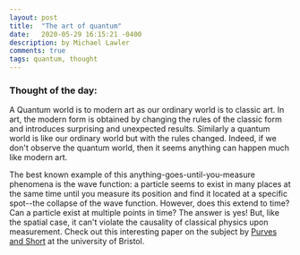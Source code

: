 ```yaml
---
layout: post
title:  "The art of quantum"
date:   2020-05-29 16:15:21 -0400
description: by Michael Lawler
comments: true
tags: quantum, thought
---
```

### Thought of the day:

A Quantum world is to modern art as our ordinary world is to classic art.  In art, the modern form is obtained by changing the rules of the classic form and introduces surprising and unexpected results. Similarly a quantum world is like our ordinary world but with the rules changed. Indeed, if we don't observe the quantum world, then it seems anything can happen much like modern art. 

The best known example of this anything-goes-until-you-measure phenomena is the wave function: a particle seems to exist in many places at the same time until you measure its position and find it located at a specific spot--the collapse of the wave function. However, does this extend to time? Can a particle exist at multiple points in time? The answer is yes! But, like the spatial case, it can't violate the causality of classical physics upon measurement. Check out this interesting paper on the subject by [Purves and Short](https://arxiv.org/pdf/2101.09107.pdf) at the university of Bristol.